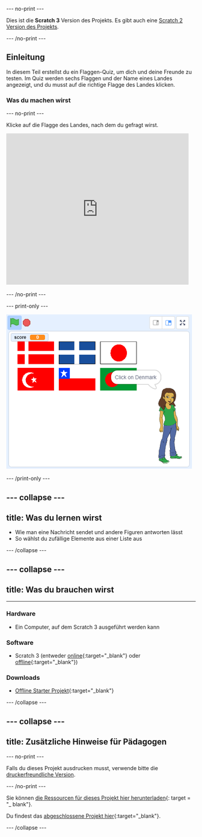 \--- no-print \---

Dies ist die **Scratch 3** Version des Projekts. Es gibt auch eine [Scratch 2 Version des Projekts](https://projects.raspberrypi.org/en/projects/guess-the-flag-scratch2).

\--- /no-print \---

## Einleitung

In diesem Teil erstellst du ein Flaggen-Quiz, um dich und deine Freunde zu testen. Im Quiz werden sechs Flaggen und der Name eines Landes angezeigt, und du musst auf die richtige Flagge des Landes klicken.

### Was du machen wirst

\--- no-print \---

Klicke auf die Flagge des Landes, nach dem du gefragt wirst.

<div class="scratch-preview">
  <iframe allowtransparency="true" width="485" height="402" src="https://scratch.mit.edu/projects/embed/276891625/?autostart=false" frameborder="0" scrolling="no"></iframe>
</div>

\--- /no-print \---

\--- print-only \---

![Beendetes Spiel](images/finished-game.png)

\--- /print-only \---

## \--- collapse \---

## title: Was du lernen wirst

+ Wie man eine Nachricht sendet und andere Figuren antworten lässt
+ So wählst du zufällige Elemente aus einer Liste aus

\--- /collapse \---

## \--- collapse \---

## title: Was du brauchen wirst

* * *

### Hardware

+ Ein Computer, auf dem Scratch 3 ausgeführt werden kann

### Software

+ Scratch 3 (entweder [online](http://rpf.io/scratchon){:target="_blank"} oder [offline](http://rpf.io/scratchoff){:target="_blank"})

### Downloads

+ [Offline Starter Projekt](http://rpf.io/p/en/guess-the-flag-go){:target="_blank"}

\--- /collapse \---

## \--- collapse \---

## title: Zusätzliche Hinweise für Pädagogen

\--- no-print \---

Falls du dieses Projekt ausdrucken musst, verwende bitte die [druckerfreundliche Version](https://projects.raspberrypi.org/en/projects/guess-the-flag/print).

\--- /no-print \---

Sie können [die Ressourcen für dieses Projekt hier herunterladen](http://rpf.io/p/en/guess-the-flag-go){: target = "_ blank"}.

Du findest das [abgeschlossene Projekt hier](http://rpf.io/p/en/guess-the-flag-get){:target="_blank"}.

\--- /collapse \---